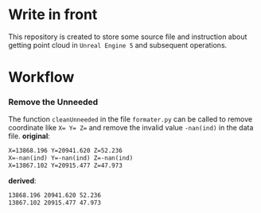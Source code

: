 # Write in front
This repository is created to store some source file and instruction about getting point cloud in `Unreal Engine 5` and subsequent operations.

# Workflow
### Remove the Unneeded 
The function `cleanUnneeded` in the file `formater.py` can be called to remove coordinate like `X= Y= Z=` and remove the invalid value `-nan(ind)` in the data file.
**original**:
```txt
X=13868.196 Y=20941.620 Z=52.236
X=-nan(ind) Y=-nan(ind) Z=-nan(ind)
X=13867.102 Y=20915.477 Z=47.973
```
**derived**:
```txt
13868.196 20941.620 52.236
13867.102 20915.477 47.973
```
